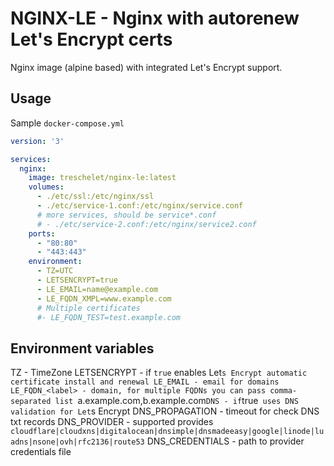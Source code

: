 # NGINX-LE - Nginx with autorenew Let's Encrypt certs
Nginx image (alpine based) with integrated Let's Encrypt support.

## Usage
Sample `docker-compose.yml`

```yml
version: '3'

services:
  nginx:
    image: treschelet/nginx-le:latest
    volumes:
      - ./etc/ssl:/etc/nginx/ssl
      - ./etc/service-1.conf:/etc/nginx/service.conf
      # more services, should be service*.conf
      # - ./etc/service-2.conf:/etc/nginx/service2.conf
    ports:
      - "80:80"
      - "443:443"
    environment:
      - TZ=UTC
      - LETSENCRYPT=true
      - LE_EMAIL=name@example.com
      - LE_FQDN_XMPL=www.example.com
      # Multiple certificates
      #- LE_FQDN_TEST=test.example.com
```

## Environment variables
TZ - TimeZone
LETSENCRYPT - if `true` enables Let`s Encrypt automatic certificate install and renewal
LE_EMAIL - email for domains
LE_FQDN_<label> - domain, for multiple FQDNs you can pass comma-separated list `a.example.com,b.example.com`
DNS - if `true` uses DNS validation for Let`s Encrypt
DNS_PROPAGATION - timeout for check DNS txt records
DNS_PROVIDER - supported provides `cloudflare|cloudxns|digitalocean|dnsimple|dnsmadeeasy|google|linode|luadns|nsone|ovh|rfc2136|route53`
DNS_CREDENTIALS - path to provider credentials file
